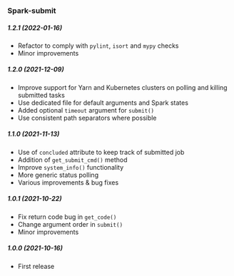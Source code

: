 ### Spark-submit

##### 1.2.1 (2022-01-16)
- Refactor to comply with `pylint`, `isort` and `mypy` checks
- Minor improvements

##### 1.2.0 (2021-12-09)
- Improve support for Yarn and Kubernetes clusters on polling and killing submitted tasks
- Use dedicated file for default arguments and Spark states
- Added optional `timeout` argument for `submit()`
- Use consistent path separators where possible

##### 1.1.0 (2021-11-13)
- Use of `concluded` attribute to keep track of submitted job
- Addition of `get_submit_cmd()` method
- Improve `system_info()` functionality
- More generic status polling
- Various improvements & bug fixes

##### 1.0.1 (2021-10-22)
- Fix return code bug in `get_code()`
- Change argument order in `submit()`
- Minor improvements

##### 1.0.0 (2021-10-16)
- First release

